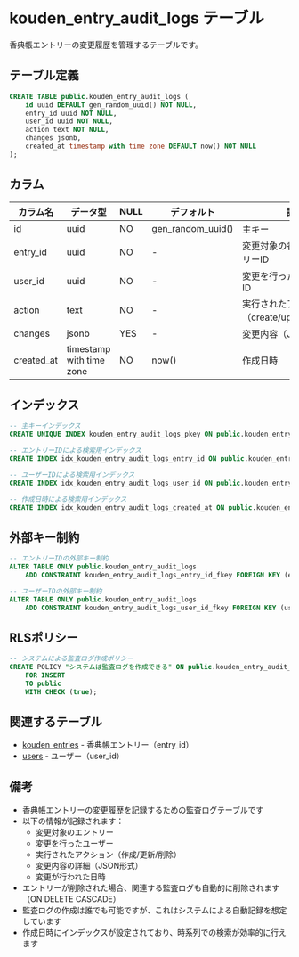 # kouden_entry_audit_logs テーブル

香典帳エントリーの変更履歴を管理するテーブルです。

## テーブル定義

```sql
CREATE TABLE public.kouden_entry_audit_logs (
    id uuid DEFAULT gen_random_uuid() NOT NULL,
    entry_id uuid NOT NULL,
    user_id uuid NOT NULL,
    action text NOT NULL,
    changes jsonb,
    created_at timestamp with time zone DEFAULT now() NOT NULL
);
```

## カラム

| カラム名 | データ型 | NULL | デフォルト | 説明 |
|---------|----------|------|------------|------|
| id | uuid | NO | gen_random_uuid() | 主キー |
| entry_id | uuid | NO | - | 変更対象の香典帳エントリーID |
| user_id | uuid | NO | - | 変更を行ったユーザーのID |
| action | text | NO | - | 実行されたアクション（create/update/delete） |
| changes | jsonb | YES | - | 変更内容（JSON形式） |
| created_at | timestamp with time zone | NO | now() | 作成日時 |

## インデックス

```sql
-- 主キーインデックス
CREATE UNIQUE INDEX kouden_entry_audit_logs_pkey ON public.kouden_entry_audit_logs USING btree (id);

-- エントリーIDによる検索用インデックス
CREATE INDEX idx_kouden_entry_audit_logs_entry_id ON public.kouden_entry_audit_logs USING btree (entry_id);

-- ユーザーIDによる検索用インデックス
CREATE INDEX idx_kouden_entry_audit_logs_user_id ON public.kouden_entry_audit_logs USING btree (user_id);

-- 作成日時による検索用インデックス
CREATE INDEX idx_kouden_entry_audit_logs_created_at ON public.kouden_entry_audit_logs USING btree (created_at);
```

## 外部キー制約

```sql
-- エントリーIDの外部キー制約
ALTER TABLE ONLY public.kouden_entry_audit_logs
    ADD CONSTRAINT kouden_entry_audit_logs_entry_id_fkey FOREIGN KEY (entry_id) REFERENCES public.kouden_entries(id) ON DELETE CASCADE;

-- ユーザーIDの外部キー制約
ALTER TABLE ONLY public.kouden_entry_audit_logs
    ADD CONSTRAINT kouden_entry_audit_logs_user_id_fkey FOREIGN KEY (user_id) REFERENCES auth.users(id);
```

## RLSポリシー

```sql
-- システムによる監査ログ作成ポリシー
CREATE POLICY "システムは監査ログを作成できる" ON public.kouden_entry_audit_logs
    FOR INSERT
    TO public
    WITH CHECK (true);
```

## 関連するテーブル

- [kouden_entries](./kouden_entries.md) - 香典帳エントリー（entry_id）
- [users](./users.md) - ユーザー（user_id）

## 備考

- 香典帳エントリーの変更履歴を記録するための監査ログテーブルです
- 以下の情報が記録されます：
  - 変更対象のエントリー
  - 変更を行ったユーザー
  - 実行されたアクション（作成/更新/削除）
  - 変更内容の詳細（JSON形式）
  - 変更が行われた日時
- エントリーが削除された場合、関連する監査ログも自動的に削除されます（ON DELETE CASCADE）
- 監査ログの作成は誰でも可能ですが、これはシステムによる自動記録を想定しています
- 作成日時にインデックスが設定されており、時系列での検索が効率的に行えます 